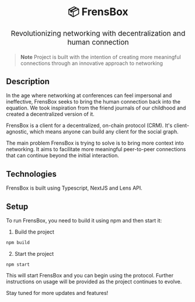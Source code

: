 <p align="center" style="color: #444">
  <h1 align="center">📦 FrensBox</h1>
</p>
<p align="center" style="font-size: 1.2rem;">Revolutionizing networking with decentralization and human connection</p>

> **Note** 
> Project is built with the intention of creating more meaningful connections through an innovative approach to networking

## Description
In the age where networking at conferences can feel impersonal and ineffective, FrensBox seeks to bring the human connection back into the equation. We took inspiration from the friend journals of our childhood and created a decentralized version of it.

FrensBox is a client for a decentralized, on-chain protocol (CRM). It's client-agnostic, which means anyone can build any client for the social graph.

The main problem FrensBox is trying to solve is to bring more context into networking. It aims to facilitate more meaningful peer-to-peer connections that can continue beyond the initial interaction.

## Technologies
FrensBox is built using Typescript, NextJS and Lens API.

## Setup
To run FrensBox, you need to build it using npm and then start it:

1. Build the project
```bash
npm build 
```

2. Start the project
```
npm start 
```
This will start FrensBox and you can begin using the protocol. Further instructions on usage will be provided as the project continues to evolve.

Stay tuned for more updates and features!
